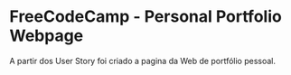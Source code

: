 # FreeCodeCamp - Personal Portfolio Webpage

A partir dos User Story foi criado a pagina da Web de portfólio pessoal.


